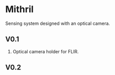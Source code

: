 # Mithril
Sensing system designed with an optical camera.

## V0.1
1. Optical camera holder for FLIR.

## V0.2
